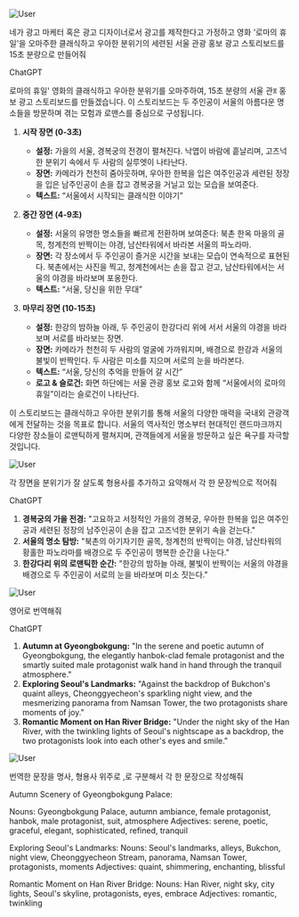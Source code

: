 ![User](https://s.gravatar.com/avatar/dd016f51c8c458b84ee784c5a5f82343?s=480&r=pg&d=https%3A%2F%2Fcdn.auth0.com%2Favatars%2Fmk.png)

네가 광고 마케터 혹은 광고 디자이너로서 광고를 제작한다고 가정하고 영화 '로마의 휴일'을 오마주한 클래식하고 우아한 분위기의 세련된 서울 관광 홍보 광고 스토리보드를 15초 분량으로 만들어줘

ChatGPT

로마의 휴일' 영화의 클래식하고 우아한 분위기를 오마주하여, 15초 분량의 서울 관ꑑ 홍보 광고 스토리보드를 만들겠습니다. 이 스토리보드는 두 주인공이 서울의 아름다운 명소들을 방문하며 겪는 모험과 로맨스를 중심으로 구성됩니다.

1. **시작 장면 (0-3초)**
    
    - **설정:** 가을의 서울, 경복궁의 전경이 펼쳐진다. 낙엽이 바람에 흩날리며, 고즈넉한 분위기 속에서 두 사람의 실루엣이 나타난다.
    - **장면:** 카메라가 천천히 줌아웃하며, 우아한 한복을 입은 여주인공과 세련된 정장을 입은 남주인공이 손을 잡고 경복궁을 거닐고 있는 모습을 보여준다.
    - **텍스트:** “서울에서 시작되는 클래식한 이야기”
2. **중간 장면 (4-9초)**
    
    - **설정:** 서울의 유명한 명소들을 빠르게 전환하며 보여준다: 북촌 한옥 마을의 골목, 청계천의 반짝이는 야경, 남산타워에서 바라본 서울의 파노라마.
    - **장면:** 각 장소에서 두 주인공이 즐거운 시간을 보내는 모습이 연속적으로 표현된다. 북촌에서는 사진을 찍고, 청계천에서는 손을 잡고 걷고, 남산타워에서는 서울의 야경을 바라보며 포옹한다.
    - **텍스트:** “서울, 당신을 위한 무대”
3. **마무리 장면 (10-15초)**
    
    - **설정:** 한강의 밤하늘 아래, 두 주인공이 한강다리 위에 서서 서울의 야경을 바라보며 서로를 바라보는 장면.
    - **장면:** 카메라가 천천히 두 사람의 얼굴에 가까워지며, 배경으로 한강과 서울의 불빛이 반짝인다. 두 사람은 미소를 지으며 서로의 눈을 바라본다.
    - **텍스트:** “서울, 당신의 추억을 만들어 갈 시간”
    - **로고 & 슬로건:** 화면 하단에는 서울 관광 홍보 로고와 함께 “서울에서의 로마의 휴일”이라는 슬로건이 나타난다.

이 스토리보드는 클래식하고 우아한 분위기를 통해 서울의 다양한 매력을 국내외 관광객에게 전달하는 것을 목표로 합니다. 서울의 역사적인 명소부터 현대적인 랜드마크까지 다양한 장소들이 로맨틱하게 펼쳐지며, 관객들에게 서울을 방문하고 싶은 욕구를 자극할 것입니다.

![User](https://s.gravatar.com/avatar/dd016f51c8c458b84ee784c5a5f82343?s=480&r=pg&d=https%3A%2F%2Fcdn.auth0.com%2Favatars%2Fmk.png)

각 장면을 분위기가 잘 살도록 형용사를 추가하고 요약해서 각 한 문장씩으로 적어줘

ChatGPT

1. **경복궁의 가을 전경:** "고요하고 서정적인 가을의 경복궁, 우아한 한복을 입은 여주인공과 세련된 정장의 남주인공이 손을 잡고 고즈넉한 분위기 속을 걷는다."
2. **서울의 명소 탐방:** "북촌의 아기자기한 골목, 청계천의 반짝이는 야경, 남산타워의 황홀한 파노라마를 배경으로 두 주인공이 행복한 순간을 나눈다."
3. **한강다리 위의 로맨틱한 순간:** "한강의 밤하늘 아래, 불빛이 반짝이는 서울의 야경을 배경으로 두 주인공이 서로의 눈을 바라보며 미소 짓는다."

![User](https://s.gravatar.com/avatar/dd016f51c8c458b84ee784c5a5f82343?s=480&r=pg&d=https%3A%2F%2Fcdn.auth0.com%2Favatars%2Fmk.png)

영어로 번역해줘

ChatGPT

1. **Autumn at Gyeongbokgung:** "In the serene and poetic autumn of Gyeongbokgung, the elegantly hanbok-clad female protagonist and the smartly suited male protagonist walk hand in hand through the tranquil atmosphere."
2. **Exploring Seoul's Landmarks:** "Against the backdrop of Bukchon's quaint alleys, Cheonggyecheon's sparkling night view, and the mesmerizing panorama from Namsan Tower, the two protagonists share moments of joy."
3. **Romantic Moment on Han River Bridge:** "Under the night sky of the Han River, with the twinkling lights of Seoul's nightscape as a backdrop, the two protagonists look into each other's eyes and smile."

![User](https://s.gravatar.com/avatar/dd016f51c8c458b84ee784c5a5f82343?s=480&r=pg&d=https%3A%2F%2Fcdn.auth0.com%2Favatars%2Fmk.png)

번역한 문장을 명사, 형용사 위주로 ,로 구분해서 각 한 문장으로 작성해줘

Autumn Scenery of Gyeongbokgung Palace:

Nouns: Gyeongbokgung Palace, autumn ambiance, female protagonist, hanbok, male protagonist, suit, atmosphere 
Adjectives: serene, poetic, graceful, elegant, sophisticated, refined, tranquil 

Exploring Seoul's Landmarks: 
Nouns: Seoul's landmarks, alleys, Bukchon, night view, Cheonggyecheon Stream, panorama, Namsan Tower, protagonists, moments 
Adjectives: quaint, shimmering, enchanting, blissful 

Romantic Moment on Han River Bridge: 
Nouns: Han River, night sky, city lights, Seoul's skyline, protagonists, eyes, embrace 
Adjectives: romantic, twinkling